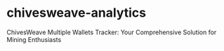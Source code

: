 # chivesweave-analytics
ChivesWeave Multiple Wallets Tracker: Your Comprehensive Solution for Mining Enthusiasts
